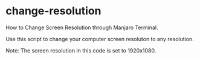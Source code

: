 # change-resolution
 How to Change Screen Resolution through Manjaro Terminal.

Use this script to change your computer screen 
resoluton to any resolution.

Note:
 The screen resolution in this code is set to 1920x1080.
